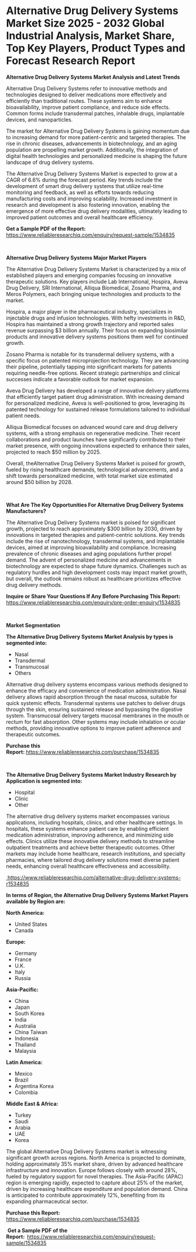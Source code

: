 <p><h1>Alternative Drug Delivery Systems Market Size 2025 - 2032 Global Industrial Analysis, Market Share, Top Key Players, Product Types and Forecast Research Report</h1></p><p><strong>Alternative Drug Delivery Systems Market Analysis and Latest Trends</strong></p>
<p><p>Alternative Drug Delivery Systems refer to innovative methods and technologies designed to deliver medications more effectively and efficiently than traditional routes. These systems aim to enhance bioavailability, improve patient compliance, and reduce side effects. Common forms include transdermal patches, inhalable drugs, implantable devices, and nanoparticles.</p><p>The market for Alternative Drug Delivery Systems is gaining momentum due to increasing demand for more patient-centric and targeted therapies. The rise in chronic diseases, advancements in biotechnology, and an aging population are propelling market growth. Additionally, the integration of digital health technologies and personalized medicine is shaping the future landscape of drug delivery systems.</p><p>The Alternative Drug Delivery Systems Market is expected to grow at a CAGR of 6.6% during the forecast period. Key trends include the development of smart drug delivery systems that utilize real-time monitoring and feedback, as well as efforts towards reducing manufacturing costs and improving scalability. Increased investment in research and development is also fostering innovation, enabling the emergence of more effective drug delivery modalities, ultimately leading to improved patient outcomes and overall healthcare efficiency.</p></p>
<p><strong>Get a Sample PDF of the Report:&nbsp;</strong> <a href="https://www.reliableresearchiq.com/enquiry/request-sample/1534835?utm_campaign=2325&utm_medium=2&utm_source=Github&utm_content=ia&utm_term=13042025&utm_id=alternative-drug-delivery-systems">https://www.reliableresearchiq.com/enquiry/request-sample/1534835</a></p>
<p>&nbsp;</p>
<p><strong>Alternative Drug Delivery Systems Major Market Players</strong></p>
<p><p>The Alternative Drug Delivery Systems Market is characterized by a mix of established players and emerging companies focusing on innovative therapeutic solutions. Key players include Lab International, Hospira, Aveva Drug Delivery, SRI International, Alliqua Biomedical, Zosano Pharma, and Meros Polymers, each bringing unique technologies and products to the market.</p><p>Hospira, a major player in the pharmaceutical industry, specializes in injectable drugs and infusion technologies. With hefty investments in R&D, Hospira has maintained a strong growth trajectory and reported sales revenue surpassing $3 billion annually. Their focus on expanding biosimilar products and innovative delivery systems positions them well for continued growth.</p><p>Zosano Pharma is notable for its transdermal delivery systems, with a specific focus on patented microprojection technology. They are advancing their pipeline, potentially tapping into significant markets for patients requiring needle-free options. Recent strategic partnerships and clinical successes indicate a favorable outlook for market expansion.</p><p>Aveva Drug Delivery has developed a range of innovative delivery platforms that efficiently target patient drug administration. With increasing demand for personalized medicine, Aveva is well-positioned to grow, leveraging its patented technology for sustained release formulations tailored to individual patient needs.</p><p>Alliqua Biomedical focuses on advanced wound care and drug delivery systems, with a strong emphasis on regenerative medicine. Their recent collaborations and product launches have significantly contributed to their market presence, with ongoing innovations expected to enhance their sales, projected to reach $50 million by 2025.</p><p>Overall, theAlternative Drug Delivery Systems Market is poised for growth, fueled by rising healthcare demands, technological advancements, and a shift towards personalized medicine, with total market size estimated around $50 billion by 2028.</p></p>
<p>&nbsp;</p>
<p><strong>What Are The Key Opportunities For Alternative Drug Delivery Systems Manufacturers?</strong></p>
<p><p>The Alternative Drug Delivery Systems market is poised for significant growth, projected to reach approximately $300 billion by 2030, driven by innovations in targeted therapies and patient-centric solutions. Key trends include the rise of nanotechnology, transdermal systems, and implantable devices, aimed at improving bioavailability and compliance. Increasing prevalence of chronic diseases and aging populations further propel demand. The advent of personalized medicine and advancements in biotechnology are expected to shape future dynamics. Challenges such as regulatory hurdles and high development costs may impact market growth, but overall, the outlook remains robust as healthcare prioritizes effective drug delivery methods.</p></p>
<p><strong>Inquire or Share Your Questions If Any Before Purchasing This Report:</strong> <a href="https://www.reliableresearchiq.com/enquiry/pre-order-enquiry/1534835?utm_campaign=2325&utm_medium=2&utm_source=Github&utm_content=ia&utm_term=13042025&utm_id=alternative-drug-delivery-systems">https://www.reliableresearchiq.com/enquiry/pre-order-enquiry/1534835</a></p>
<p>&nbsp;</p>
<p><strong>Market Segmentation</strong></p>
<p><strong>The Alternative Drug Delivery Systems Market Analysis by types is segmented into:</strong></p>
<p><ul><li>Nasal</li><li>Transdermal</li><li>Transmucosal</li><li>Others</li></ul></p>
<p><p>Alternative drug delivery systems encompass various methods designed to enhance the efficacy and convenience of medication administration. Nasal delivery allows rapid absorption through the nasal mucosa, suitable for quick systemic effects. Transdermal systems use patches to deliver drugs through the skin, ensuring sustained release and bypassing the digestive system. Transmucosal delivery targets mucosal membranes in the mouth or rectum for fast absorption. Other systems may include inhalation or ocular methods, providing innovative options to improve patient adherence and therapeutic outcomes.</p></p>
<p><strong>Purchase this Report:&nbsp;</strong><a href="https://www.reliableresearchiq.com/purchase/1534835?utm_campaign=2325&utm_medium=2&utm_source=Github&utm_content=ia&utm_term=13042025&utm_id=alternative-drug-delivery-systems">https://www.reliableresearchiq.com/purchase/1534835</a></p>
<p>&nbsp;</p>
<p><strong>The Alternative Drug Delivery Systems Market Industry Research by Application is segmented into:</strong></p>
<p><ul><li>Hospital</li><li>Clinic</li><li>Other</li></ul></p>
<p><p>The alternative drug delivery systems market encompasses various applications, including hospitals, clinics, and other healthcare settings. In hospitals, these systems enhance patient care by enabling efficient medication administration, improving adherence, and minimizing side effects. Clinics utilize these innovative delivery methods to streamline outpatient treatments and achieve better therapeutic outcomes. Other markets may include home healthcare, research institutions, and specialty pharmacies, where tailored drug delivery solutions meet diverse patient needs, enhancing overall healthcare effectiveness and accessibility.</p></p>
<p><a href="https://www.reliableresearchiq.com/alternative-drug-delivery-systems-r1534835?utm_campaign=2325&utm_medium=2&utm_source=Github&utm_content=ia&utm_term=13042025&utm_id=alternative-drug-delivery-systems">&nbsp;https://www.reliableresearchiq.com/alternative-drug-delivery-systems-r1534835</a></p>
<p><strong>In terms of Region, the Alternative Drug Delivery Systems Market Players available by Region are:</strong></p>
<p>
    <p> <strong> North America: </strong>
        <ul>
            <li>United States</li>
            <li>Canada</li>
        </ul>
        </p> 
    <p> <strong> Europe: </strong>
        <ul>
            <li>Germany</li>
            <li>France</li>
            <li>U.K.</li>
            <li>Italy</li>
            <li>Russia</li>
        </ul>
        </p> 
    <p> <strong> Asia-Pacific: </strong>
        <ul>
            <li>China</li>
            <li>Japan</li>
            <li>South Korea</li>
            <li>India</li>
            <li>Australia</li>
            <li>China Taiwan</li>
            <li>Indonesia</li>
            <li>Thailand</li>
            <li>Malaysia</li>
        </ul>
        </p> 
    <p> <strong> Latin America: </strong>
        <ul>
            <li>Mexico</li>
            <li>Brazil</li>
            <li>Argentina Korea</li>
            <li>Colombia</li>
        </ul>
        </p> 
    <p> <strong> Middle East & Africa: </strong>
        <ul>
            <li>Turkey</li>
            <li>Saudi</li>
            <li>Arabia</li>
            <li>UAE</li>
            <li>Korea</li>
        </ul>
    </p>
    </p>
<p><p>The global Alternative Drug Delivery Systems market is witnessing significant growth across regions. North America is projected to dominate, holding approximately 35% market share, driven by advanced healthcare infrastructure and innovation. Europe follows closely with around 28%, fueled by regulatory support for novel therapies. The Asia-Pacific (APAC) region is emerging rapidly, expected to capture about 25% of the market, driven by increasing healthcare expenditure and population demand. China is anticipated to contribute approximately 12%, benefiting from its expanding pharmaceutical sector.</p></p>
<p><strong>Purchase this Report: </strong><a href="https://www.reliableresearchiq.com/purchase/1534835?utm_campaign=2325&utm_medium=2&utm_source=Github&utm_content=ia&utm_term=13042025&utm_id=alternative-drug-delivery-systems">https://www.reliableresearchiq.com/purchase/1534835</a></p>
<p>&nbsp;<strong>Get a Sample PDF of the Report:&nbsp;&nbsp;</strong><a href="https://www.reliableresearchiq.com/enquiry/request-sample/1534835?utm_campaign=2325&utm_medium=2&utm_source=Github&utm_content=ia&utm_term=13042025&utm_id=alternative-drug-delivery-systems">https://www.reliableresearchiq.com/enquiry/request-sample/1534835</a></p>
<p><strong></strong></p>
<p><p></p><p></p><p></p></p>